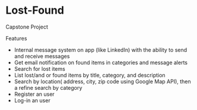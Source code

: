 # Lost-Found
Capstone Project

Features
 - Internal message system on app (like LinkedIn) with the ability to send and receive messages
 - Get email notification on found items in categories and message alerts
 - Search for lost items
 - List lost/and or found items by title, category, and description
 - Search by location( address, city, zip code using Google Map API), then a refine search by category 
 - Register an user
 - Log-in  an user
